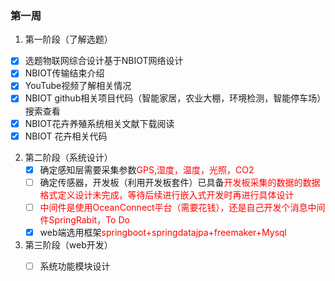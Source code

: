### 第一周

1. 第一阶段（了解选题）

- [x] 选题物联网综合设计基于NBIOT网络设计
- [x] NBIOT传输结束介绍
- [x] YouTube视频了解相关情况
- [x] NBIOT github相关项目代码（智能家居，农业大棚，环境检测，智能停车场）搜索查看
- [x] NBIOT花卉养殖系统相关文献下载阅读
- [x] NBIOT 花卉相关代码

2. 第二阶段（系统设计）
   - [x] 确定感知层需要采集参数<font style="color:red">GPS,湿度，温度，光照，CO2</font>
   - [ ] 确定传感器，开发板（利用开发板套件）已具备<font style="color :red">开发板采集的数据的数据格式定义设计未完成，等待后续进行嵌入式开发时再进行具体设计</font>
   - [ ] <font style="color:red">中间件是使用OceanConnect平台（需要花钱），还是自己开发个消息中间件SpringRabit，To Do</font>
   - [x] web端选用框架<font style="color:red">springboot+springdatajpa+freemaker+Mysql</font>
3. 第三阶段（web开发）
   - [ ] 系统功能模块设计

